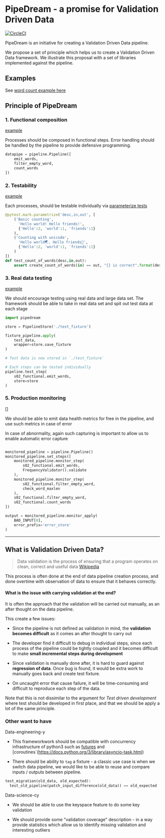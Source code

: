 
# PipeDream - a promise for Validation Driven Data

[![CircleCI](https://circleci.com/gh/sketchytechky/pipedream.svg?style=svg)](https://circleci.com/gh/sketchytechky/pipedream)

PipeDream is an initiative for creating a Validation Driven Data pipeline.

We propose a set of principle which helps us to create a Validation Driven Data
framework.  We illustrate this proposal with a set of libraries implemented against
the pipeline.

## Examples

See [word count example here](examples/01_word_count/)


## Principle of PipeDream

### 1. Functional composition

[example](examples/01_word_count/s02_functional.py)

Processes should be composed in functional steps.  Error handling should be handled
by the pipeline to provide defensive programming.

```python
datapipe = pipeline.Pipeline([
    emit_words,
    filter_empty_word,
    count_words
])
```


### 2. Testability

[example](examples/01_word_count/s03_test_fixtures.py)

Each processes, should be testable individually via [parameterize tests](http://doc.pytest.org/en/latest/parametrize.html)

```python
@pytest.mark.parametrize('desc,in,out', [
    ('Basic counting',
      'Hello world! Hello friends!',
      {'Hello':2, 'world':1, 'friends':1}
    ),
    ('Counting with unicode',
      'Hello world🌏, Hello friends🍕',
      {'Hello':2, 'world':1, 'friends':1}
    )
])
def test_count_of_words(desc,in,out):
    assert create_count_of_words(in) == out, "{} is correct".format(desc)
```


### 3. Real data testing

[example](examples/01_word_count/s04_monitor_live.py)

We should encourage testing using real data and large data set.  The framework
should be able to take in real data set and spit out test data at each stage

```python
import pipedream

store = PipelineStore('./test_fixture')

fixture_pipeline.apply(
    test_data,
    wrapper=store.save_fixture
)

# Test data is now stored in `./test_fixture`

# Each steps can be tested individually
pipeline.test_step(
    s02_functional.emit_words,
    store=store
)
```



### 5. Production monitoring

[]

We should be able to emit data health metrics for free in the pipeline, and use
such metrics in case of error

In case of abnormality, again such capturing is important to allow us to enable
automatic error capture

```python

monitored_pipeline = pipeline.Pipeline()
monitored_pipeline.set_steps([
    monitored_pipeline.monitor_step(
        s02_functional.emit_words,
        FrequencyValidator().validate
    ),
    monitored_pipeline.monitor_step(
        s02_functional.filter_empty_word,
        check_word_maxlen
    ),
    s02_functional.filter_empty_word,
    s02_functional.count_words
])

output = monitored_pipeline.monitor_apply(
    BAD_INPUT[0],
    error_prefix='error_store'
)

```


-------------


## What is Validation Driven Data?

> Data validation is the process of ensuring that a program operates on clean, correct and useful data
> [Wikipedia](https://en.wikipedia.org/wiki/Data_validation)

This process is often done at the end of data pipeline creation process, and
done overtime with observation of data to ensure that it behaves correctly.


#### What is the issue with carrying validation at the end?

It is often the approach that the validation will be carried out manually, as an
after thought on the data pipeline.

This create a few issues:

* Since the pipeline is not defined as validation in mind, the **validation becomes
  difficult** as it comes an after thought to carry out

* The developer find it difficult to debug in individual steps, since each process
  of the pipeline could be tightly coupled and it becomes difficult to make
  **small incremental steps during development**

* Since validation is manually done after, it is hard to guard against **regression
  of data**.  Once bug is found, it would be extra work to manually goes back and
  create test fixture.

* On uncaught error that cause failure, it will be time-consuming and difficult
  to reproduce each step of the data.

Note that this is not dissimilar to the argument for *Test driven development*
where test should be developed in first place, and that we should be apply a lot
of the same principle.



### Other want to have

Data-engineering-y

* This frameworkwork should be compatible with concurrency infrastructure of python3 such as [futures](https://docs.python.org/3/library/concurrent.futures.html#concurrent.futures.Future) and [coroutines`(https://docs.python.org/3/library/asyncio-task.html)

* There should be ability to `tag` a fixture - a classic use case is when we switch
data pipeline, we would like to be able to reuse and compare inputs / outputs between
pipeline.

```python
test_migration(old_data, old_expected):
  test_old_pipeline(patch_input_difference(old_data)) == old_expected
```


Data-science-cy

* We should be able to use the keyspace feature to do some key validation

* We should provide some "validation coverage" description - in a way provide
  statistics which allow us to identify missing validation and interesting outliers
